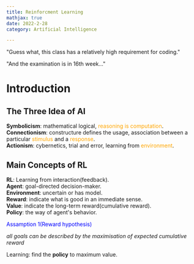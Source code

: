 ```yaml
---
title: Reinforcment Learning
mathjax: true
date: 2022-2-28
category: Artificial Intelligence

---
```


"Guess what, this class has a relatively high requirement for coding."

"And the examination is in 16th week..."

<!--more-->

# Introduction
## The Three Idea of AI
**Symbolicism**: mathematical logical, <font color=orange>reasoning is computation</font>.  
**Connectionism**: constructure defines the usage, association between a particular <font color=orange>stimulus</font> and a <font color=orange>response</font>.  
**Actionism**: cybernetics, trial and error, learning from <font color=orange>environment</font>.

## Main Concepts of RL
**RL**: Learning from interaction(feedback).  
**Agent**: goal-directed decision-maker.  
**Environment**: uncertain or has model.  
**Reward**: indicate what is good in an immediate sense.  
**Value**: indicate the long-term reward(cumulative reward).  
**Policy**: the way of agent's behavior.  

<font color=blue>Assamption 1(Reward hypothesis)</font>

*all goals can be described by the maximisation of expected cumulative reward*

Learning: find the **policy** to maximum value.